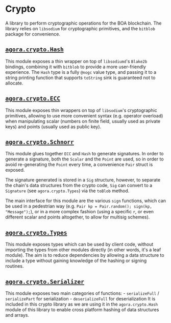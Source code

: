 # Crypto

A library to perform cryptographic operations for the BOA blockchain.
The library relies on `libsodium` for cryptographic primitives,
and the `bitblob` package for convenience.

##  [`agora.crypto.Hash`](https://github.com/bpfkorea/crypto/blob/v0.x.x/source/agora/crypto/Hash.d)

This module exposes a thin wrapper on top of `libsodiumd`'s `Blake2b` bindings,
combining it with `bitblob` to provide a more user-friendly experience.
The `Hash` type is a fully `@nogc` value type, and passing it to a string printing
function that supports `toString` sink is guaranteed not to allocate.

## [`agora.crypto.ECC`](https://github.com/bpfkorea/crypto/blob/v0.x.x/source/agora/crypto/ECC.d)

This module exposes thin wrappers on top of `libsodium`'s cryptographic primitives,
allowing to use more convenient syntax (e.g. operator overload) when manipulating scalar
(numbers on finite field, usually used as private keys) and points (usually used as public key).

## [`agora.crypto.Schnorr`](https://github.com/bpfkorea/crypto/blob/v0.x.x/source/agora/crypto/Schnorr.d)

This module glues together `ECC` and `Hash` to generate signatures.
In order to generate a signature, both the `Scalar` and the `Point` are used,
so in order to avoid re-generating the `Point` every time, a convenience `Pair` struct is exposed.

The signature generated is stored in a `Sig` structure, however, to separate the chain's data structures
from the crypto code, `Sig` can convert to a `Signature` (see `agora.crypto.Types`) via the `toBlob` method.

The main interface for this module are the various `sign` functions, which can be used in
a pedestrian way (e.g. `Pair kp = Pair.random(); sign(kp, "Message");`), or in a more complex fashion
(using a specific `r`, or even different scalar and points altogether, to allow for multisig schemes).

## [`agora.crypto.Types`](https://github.com/bpfkorea/crypto/blob/v0.x.x/source/agora/crypto/Types.d)

This module exposes types which can be used by client code, without importing the types from other
modules directly (in other words, it's a leaf module).
The aim is to reduce dependencies by allowing a data structure to include a type without gaining
knowledge of the hashing or signing routines.

## [`agora.crypto.Serializer`](https://github.com/bpfkorea/crypto/blob/v0.x.x/source/agora/crypto/Serializer.d)
This module exposes two main categories of functions:
    - `serializeFull` / `serializePart` for serialization
    - `deserializeFull` for deserialization
It is included in this crypto library as we are using it in the `agora.crypto.Hash` module of this library to enable
cross platform hashing of data structures and arrays.
